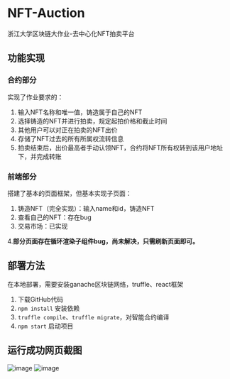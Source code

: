 # NFT-Auction
 浙江大学区块链大作业-去中心化NFT拍卖平台

## 功能实现
### 合约部分
实现了作业要求的：
1. 输入NFT名称和唯一值，铸造属于自己的NFT
2. 选择铸造的NFT并进行拍卖，规定起拍价格和截止时间
3. 其他用户可以对正在拍卖的NFT出价
4. 存储了NFT过去的所有所属权流转信息
5. 拍卖结束后，出价最高者手动认领NFT，合约将NFT所有权转到该用户地址下，并完成转账

### 前端部分
搭建了基本的页面框架，但基本实现子页面：
1. 铸造NFT（完全实现）：输入name和id，铸造NFT
2. 查看自己的NFT：存在bug
3. 交易市场：已实现

4.**部分页面存在循环渲染子组件bug，尚未解决，只需刷新页面即可。**
## 部署方法
在本地部署，需要安装ganache区块链网络，truffle、react框架
1. 下载GitHub代码
2. `npm install` 安装依赖
3. `truffle compile`、`truffle migrate`，对智能合约编译
4. `npm start` 启动项目

## 运行成功网页截图
![image](https://github.com/MercuryDemo/blockchain_Auciton/blob/main/%E6%BC%94%E7%A4%BA%E6%88%AA%E5%9B%BE.png)
![image](https://github.com/MercuryDemo/blockchain_Auciton/blob/main/%E6%BC%94%E7%A4%BA%E6%88%AA%E5%9B%BE2.png)
